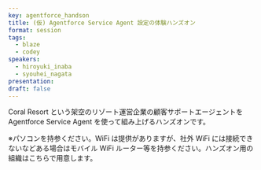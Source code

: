 ```yaml
---
key: agentforce_handson
title: (仮) Agentforce Service Agent 設定の体験ハンズオン
format: session
tags:
  - blaze
  - codey
speakers:
  - hiroyuki_inaba
  - syouhei_nagata
presentation: 
draft: false
---
```

Coral Resort という架空のリゾート運営企業の顧客サポートエージェントを Agentforce Service Agent を使って組み上げるハンズオンです。

※パソコンを持参ください。WiFi は提供がありますが、社外 WiFi には接続できないなどある場合はモバイル WiFi ルーター等を持参ください。ハンズオン用の組織はこちらで用意します。
